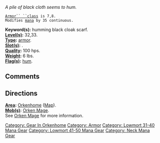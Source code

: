 *A pile of black cloth seems to hum.*

[`Armor`` ``class`](Armor_Values.md "wikilink")` is 7,8.`  
`Modifies `[`mana`](Mana_Points.md "wikilink")` by 35 continuous.`

**Keyword(s):** humming black cloak scarf.  
**[Level(s)](Object_Level.md "wikilink"):** 32,33.  
**[Type](:Category:_Object_Types.md "wikilink"):**
[armor](:Category:_Armor.md "wikilink").  
**[Slot(s)](Object_Slots.md "wikilink"):** <worn around neck>.  
**[Quality](Object_Quality.md "wikilink"):** 100 hps.  
**[Weight](Object_Weight.md "wikilink"):** 6 lbs.  
**[Flag(s)](:Category:_Object_Flags.md "wikilink"):**
[hum](Hum_Flag.md "wikilink").  

## Comments

## Directions

**[Area](:Category:_Areas.md "wikilink"):**
[Orkenhome](:Category:_Orkenhome.md "wikilink")
([Map](Orkenhome_Map.md "wikilink")).  
**[Mob(s)](:Category:_Mobs.md "wikilink"):** [Orken
Mage](Orken_Mage "wikilink").  
See [Orken Mage](Orken_Mage "wikilink") for more information.  

[Category: Gear In Orkenhome](Category:_Gear_In_Orkenhome "wikilink")
[Category: Armor](Category:_Armor "wikilink") [Category: Lowmort 31-40
Mana Gear](Category:_Lowmort_31-40_Mana_Gear "wikilink") [Category:
Lowmort 41-50 Mana Gear](Category:_Lowmort_41-50_Mana_Gear "wikilink")
[Category: Neck Mana Gear](Category:_Neck_Mana_Gear "wikilink")
